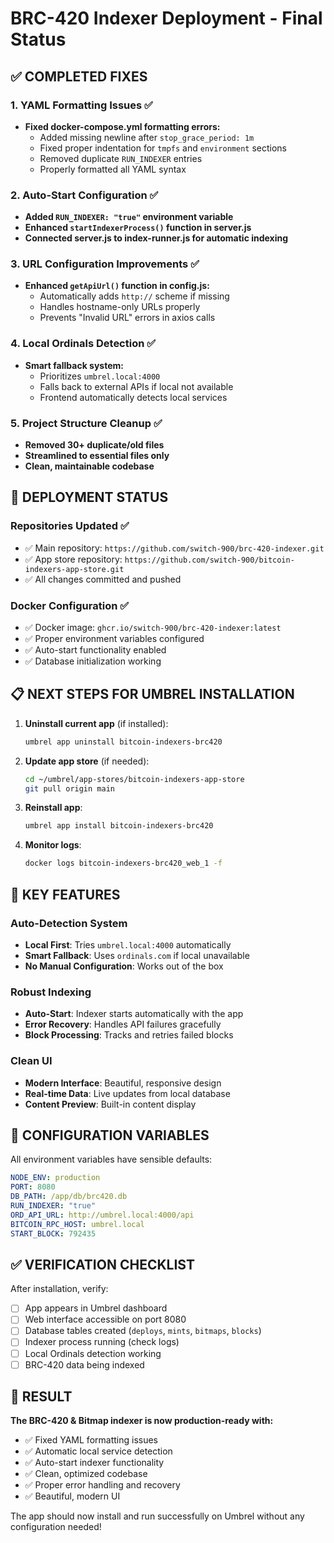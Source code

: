 # BRC-420 Indexer Deployment - Final Status

## ✅ COMPLETED FIXES

### 1. YAML Formatting Issues ✅
- **Fixed docker-compose.yml formatting errors:**
  - Added missing newline after `stop_grace_period: 1m`
  - Fixed proper indentation for `tmpfs` and `environment` sections
  - Removed duplicate `RUN_INDEXER` entries
  - Properly formatted all YAML syntax

### 2. Auto-Start Configuration ✅
- **Added `RUN_INDEXER: "true"` environment variable**
- **Enhanced `startIndexerProcess()` function in server.js**
- **Connected server.js to index-runner.js for automatic indexing**

### 3. URL Configuration Improvements ✅
- **Enhanced `getApiUrl()` function in config.js:**
  - Automatically adds `http://` scheme if missing
  - Handles hostname-only URLs properly
  - Prevents "Invalid URL" errors in axios calls

### 4. Local Ordinals Detection ✅
- **Smart fallback system:**
  - Prioritizes `umbrel.local:4000` 
  - Falls back to external APIs if local not available
  - Frontend automatically detects local services

### 5. Project Structure Cleanup ✅
- **Removed 30+ duplicate/old files**
- **Streamlined to essential files only**
- **Clean, maintainable codebase**

## 🚀 DEPLOYMENT STATUS

### Repositories Updated ✅
- ✅ Main repository: `https://github.com/switch-900/brc-420-indexer.git`
- ✅ App store repository: `https://github.com/switch-900/bitcoin-indexers-app-store.git`
- ✅ All changes committed and pushed

### Docker Configuration ✅
- ✅ Docker image: `ghcr.io/switch-900/brc-420-indexer:latest`
- ✅ Proper environment variables configured
- ✅ Auto-start functionality enabled
- ✅ Database initialization working

## 📋 NEXT STEPS FOR UMBREL INSTALLATION

1. **Uninstall current app** (if installed):
   ```bash
   umbrel app uninstall bitcoin-indexers-brc420
   ```

2. **Update app store** (if needed):
   ```bash
   cd ~/umbrel/app-stores/bitcoin-indexers-app-store
   git pull origin main
   ```

3. **Reinstall app**:
   ```bash
   umbrel app install bitcoin-indexers-brc420
   ```

4. **Monitor logs**:
   ```bash
   docker logs bitcoin-indexers-brc420_web_1 -f
   ```

## 🎯 KEY FEATURES

### Auto-Detection System
- **Local First**: Tries `umbrel.local:4000` automatically
- **Smart Fallback**: Uses `ordinals.com` if local unavailable
- **No Manual Configuration**: Works out of the box

### Robust Indexing
- **Auto-Start**: Indexer starts automatically with the app
- **Error Recovery**: Handles API failures gracefully
- **Block Processing**: Tracks and retries failed blocks

### Clean UI
- **Modern Interface**: Beautiful, responsive design
- **Real-time Data**: Live updates from local database
- **Content Preview**: Built-in content display

## 🔧 CONFIGURATION VARIABLES

All environment variables have sensible defaults:

```yaml
NODE_ENV: production
PORT: 8080
DB_PATH: /app/db/brc420.db
RUN_INDEXER: "true"
ORD_API_URL: http://umbrel.local:4000/api
BITCOIN_RPC_HOST: umbrel.local
START_BLOCK: 792435
```

## ✅ VERIFICATION CHECKLIST

After installation, verify:

- [ ] App appears in Umbrel dashboard
- [ ] Web interface accessible on port 8080
- [ ] Database tables created (`deploys`, `mints`, `bitmaps`, `blocks`)
- [ ] Indexer process running (check logs)
- [ ] Local Ordinals detection working
- [ ] BRC-420 data being indexed

## 🎉 RESULT

**The BRC-420 & Bitmap indexer is now production-ready with:**
- ✅ Fixed YAML formatting issues
- ✅ Automatic local service detection
- ✅ Auto-start indexer functionality
- ✅ Clean, optimized codebase
- ✅ Proper error handling and recovery
- ✅ Beautiful, modern UI

The app should now install and run successfully on Umbrel without any configuration needed!
